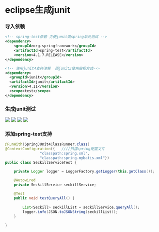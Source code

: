 # eclipse生成junit

### 导入依赖
```xml
<!-- spring-test依赖 方便junit做spring单元测试 -->
<dependency>
	<groupId>org.springframework</groupId>
	<artifactId>spring-test</artifactId>
	<version>4.1.7.RELEASE</version>
</dependency>

<!-- 使用junit4支持注解  而junit3使用编程方式-->
<dependency>
  <groupId>junit</groupId>
  <artifactId>junit</artifactId>
  <version>4.11</version>
  <scope>test</scope>
</dependency>
```

### 生成junit测试

![](http://i.imgur.com/pwLtP7p.png)
![](http://i.imgur.com/LAJnqgZ.png)
![](http://i.imgur.com/goV960s.png)
![](http://i.imgur.com/eaaRUT7.png)

### 添加spring-test支持
```java
@RunWith(SpringJUnit4ClassRunner.class)
@ContextConfiguration({   ////扫描spring配置文件
				"classpath:spring.xml",
				"classpath:spring-mybatis.xml"})
public class SeckillServiceTest {

	private Logger logger = LoggerFactory.getLogger(this.getClass());

	@Autowired
	private SeckillService seckillService;
	
	@Test
	public void testQueryAll() {
		
		List<Seckill> seckillList = seckillService.queryAll();
		logger.info(JSON.toJSONString(seckillList));
	}

}
```

